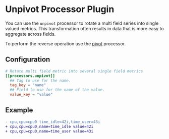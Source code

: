 # Unpivot Processor Plugin

You can use the `unpivot` processor to rotate a multi field series into single
valued metrics.  This transformation often results in data that is more easy to
aggregate across fields.

To perform the reverse operation use the [pivot][] processor.

## Configuration

```toml
# Rotate multi field metric into several single field metrics
[[processors.unpivot]]
  ## Tag to use for the name.
  tag_key = "name"
  ## Field to use for the name of the value.
  value_key = "value"
```

## Example

```diff
- cpu,cpu=cpu0 time_idle=42i,time_user=43i
+ cpu,cpu=cpu0,name=time_idle value=42i
+ cpu,cpu=cpu0,name=time_user value=43i
```

[pivot]: ../pivot/README.md
